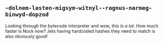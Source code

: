 ## `~dolnem-lasten-migsym-witnyl--ragnus-narmeg-binwyd-dopzod`
Looking through the bytecode interpreter and wow, this is *a lot*. How much faster is Nock now? Jets having hardcoded hashes they need to match is also obviously good!